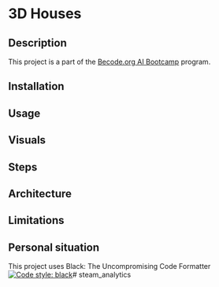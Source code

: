 # 3D Houses


## Description
 
This project is a part of the [Becode.org AI Bootcamp](https://becode.org/learn/ai-bootcamp/) program.


## Installation
 
## Usage
 


## Visuals
 
## Steps
 
## Architecture
 
## Limitations
 
## Personal situation

This project uses Black: The Uncompromising Code Formatter 
[![Code style: black](https://img.shields.io/badge/code%20style-black-000000.svg)](https://github.com/psf/black)# steam_analytics
